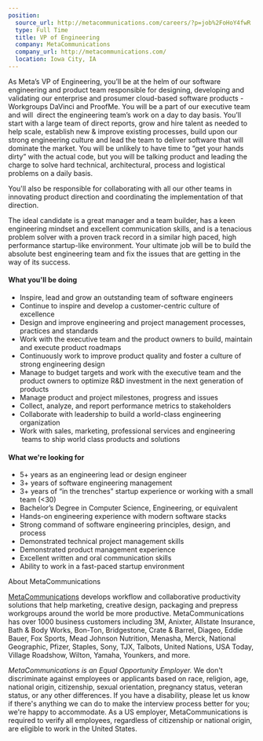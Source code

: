 ```yaml
---
position:
  source_url: http://metacommunications.com/careers/?p=job%2FoHoY4fwR
  type: Full Time
  title: VP of Engineering
  company: MetaCommunications
  company_url: http://metacommunications.com/
  location: Iowa City, IA
---
```


<div class="jv-job-detail-description">
<p>
</p><p><span style="">As Meta’s VP of Engineering, you’ll be at the helm of our software engineering and product team responsible for designing, developing and validating our enterprise and prosumer cloud-based software products - Workgroups DaVinci and ProofMe. </span><span style="">You will be a part of our executive team and will </span><span style="">&nbsp;direct the engineering team’s work on a day to day basis. You’ll start with a large team of direct reports, grow and hire talent as needed to help scale, establish new &amp; improve existing processes, build upon our strong engineering culture and lead the team to deliver software that will dominate the market. You will be unlikely to have time to “get your hands dirty” with the actual code, but you will be talking product and leading the charge to solve hard technical, architectural, process and logistical problems on a daily basis.</span></p><p><span style="">You'll also be responsible for collaborating with all our other teams in innovating product direction and coordinating the implementation of that direction.</span></p><p><span style="">The ideal candidate is a great manager and a team builder, has a keen engineering mindset and excellent communication skills, and is a tenacious problem solver with a proven track record in a similar high paced, high performance startup-like environment. Your ultimate job will be to build the absolute best engineering team and fix the issues that are getting in the way of its success.</span></p><h4><span style="">What you'll be doing</span></h4><ul><li style=""><span style="">Inspire, lead and grow an outstanding team of software engineers</span></li><li style=""><span style="">Continue to inspire and develop a customer-centric culture of excellence</span></li><li style=""><span style="">Design and improve engineering and project management processes, practices and standards</span></li><li style=""><span style="">Work with the executive team and the product owners to build, maintain and execute product roadmaps</span></li><li style=""><span style="">Continuously work to improve product quality and foster a culture of strong engineering design</span></li><li style=""><span style="">Manage to budget targets and work with the executive team and the product owners to optimize R&amp;D investment in the next generation of products</span></li><li style=""><span style="">Manage product and project milestones, progress and issues</span></li><li style=""><span style="">Collect, analyze, and report performance metrics to stakeholders</span></li><li style=""><span style="">Collaborate with leadership to build a world-class engineering organization</span></li><li style=""><span style="">Work with sales, marketing, professional services and engineering &nbsp;teams to ship world class products and solutions</span></li></ul><h4><span style="">What we're looking for</span></h4><ul><li style=""><span style="">5+ years as an engineering lead or design engineer</span></li><li style=""><span style="">3+ years of software engineering management</span></li><li style=""><span style="">3+ years of “in the trenches” startup experience or working with a small team (&lt;30)</span></li><li style=""><span style="">Bachelor’s Degree in Computer Science, Engineering, or equivalent</span></li><li style=""><span style="">Hands-on engineering experience with modern software stacks</span></li><li style=""><span style="">Strong command of software engineering principles, design, and process</span></li><li style=""><span style="">Demonstrated technical project management skills</span></li><li style=""><span style="">Demonstrated product management experience</span></li><li style=""><span style="">Excellent written and oral communication skills</span></li><li style=""><span style="">Ability to work in a fast-paced startup environment</span></li></ul><p><span style="">About MetaCommunications</span></p><p><a href="http://www.metacommunications.com/"><span style="">MetaCommunications</span></a><span style=""> develops workflow and collaborative productivity solutions that help marketing, creative design, packaging and prepress workgroups around the world be more productive. MetaCommunications has over 1000 business customers including 3M, Anixter, Allstate Insurance, Bath &amp; Body Works, Bon-Ton, Bridgestone, Crate &amp; Barrel, Diageo, Eddie Bauer, Fox Sports, Mead Johnson Nutrition, Menasha, Merck, National Geographic, Pfizer, Staples, Sony, TJX, Talbots, United Nations, USA Today, Village Roadshow, Wilton, Yamaha, Younkers, and more.</span></p><i><span style="">MetaCommunications is an Equal Opportunity Employer.</span></i><span style=""> We don't discriminate against employees or applicants based on race, religion, age, national origin, citizenship, sexual orientation, pregnancy status, veteran status, or any other differences. If you have a disability, please let us know if there's anything we can do to make the interview process better for you; we're happy to accommodate. As a US employer, MetaCommunications is required to verify all employees, regardless of citizenship or national origin, are eligible to work in the United States.</span>
<p></p>
<p></p>
</div>
